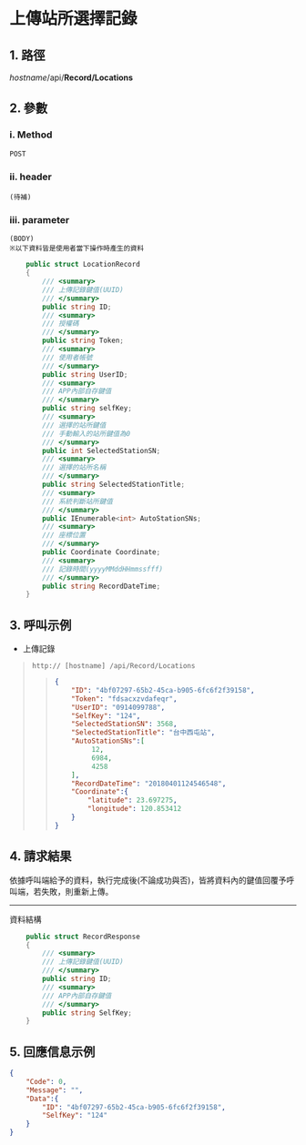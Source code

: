 # 上傳站所選擇記錄

## 1. 路徑

*hostname*/api/**Record/Locations**

## 2. 參數

### ⅰ. Method

    POST

### ⅱ. header

    (待補)

### ⅲ. parameter

    (BODY)
    ※以下資料皆是使用者當下操作時產生的資料

```csharp
    public struct LocationRecord
    {
        /// <summary>
        /// 上傳記錄鍵值(UUID)
        /// </summary>
        public string ID;
        /// <summary>
        /// 授權碼
        /// </summary>
        public string Token;
        /// <summary>
        /// 使用者帳號
        /// </summary>
        public string UserID;
        /// <summary>
        /// APP內部自存鍵值
        /// </summary>
        public string selfKey;
        /// <summary>
        /// 選擇的站所鍵值
        /// 手動輸入的站所鍵值為0
        /// </summary>
        public int SelectedStationSN;
        /// <summary>
        /// 選擇的站所名稱
        /// </summary>
        public string SelectedStationTitle;
        /// <summary>
        /// 系統判斷站所鍵值
        /// </summary>
        public IEnumerable<int> AutoStationSNs;
        /// <summary>
        /// 座標位置
        /// </summary>
        public Coordinate Coordinate;
        /// <summary>
        /// 記錄時間(yyyyMMddHHmmssfff)
        /// </summary>
        public string RecordDateTime;
    }
```

## 3. 呼叫示例

* 上傳記錄
> `http:// [hostname] /api/Record/Locations`
>
>> ```json
>> {
>>     "ID": "4bf07297-65b2-45ca-b905-6fc6f2f39158",
>>     "Token": "fdsacxzvdafeqr",
>>     "UserID": "0914099788",
>>     "SelfKey": "124",
>>     "SelectedStationSN": 3568,
>>     "SelectedStationTitle": "台中西屯站",
>>     "AutoStationSNs":[
>>          12,
>>          6984,
>>          4258
>>     ],
>>     "RecordDateTime": "20180401124546548",
>>     "Coordinate":{
>>         "latitude": 23.697275,
>>         "longitude": 120.853412
>>     }
>> }
>> ```

## 4. 請求結果

依據呼叫端給予的資料，執行完成後(不論成功與否)，皆將資料內的鍵值回覆予呼叫端，若失敗，則重新上傳。

***

資料結構

```csharp
    public struct RecordResponse
    {
        /// <summary>
        /// 上傳記錄鍵值(UUID)
        /// </summary>
        public string ID;
        /// <summary>
        /// APP內部自存鍵值
        /// </summary>
        public string SelfKey;
    }
```

## 5. 回應信息示例

```json
{
    "Code": 0,
    "Message": "",
    "Data":{
        "ID": "4bf07297-65b2-45ca-b905-6fc6f2f39158",
        "SelfKey": "124"
    }
}
```
